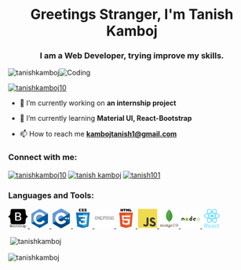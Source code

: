 
<h1 align="center">Greetings Stranger, I'm Tanish Kamboj</h1>
<h3 align="center">I am a Web Developer, trying improve my skills.</h3>
<img align="right" alt="Coding" width="400" src="https://img.wattpad.com/8dbbaebb0a5aecd9290d1daf95f918b8ab0c27ce/68747470733a2f2f73332e616d617a6f6e6177732e636f6d2f776174747061642d6d656469612d736572766963652f53746f7279496d6167652f30533638535151394d64676d71413d3d2d35342e3136336434616363616230376161653738303531353133383039382e676966">

<p align="left"> <img src="https://komarev.com/ghpvc/?username=tanishkamboj&label=Profile%20views&color=0e75b6&style=flat" alt="tanishkamboj" /> </p>

<p align="left"> <a href="https://twitter.com/tanishkamboj10" target="blank"><img src="https://img.shields.io/twitter/follow/tanishkamboj10?logo=twitter&style=for-the-badge" alt="tanishkamboj10" /></a> </p>

- 🔭 I’m currently working on **an internship project**

- 🌱 I’m currently learning **Material UI, React-Bootstrap**

- 📫 How to reach me **kambojtanish1@gmail.com**

<h3 align="left">Connect with me:</h3>
<p align="left">
<a href="https://twitter.com/tanishkamboj10" target="blank"><img align="center" src="https://raw.githubusercontent.com/rahuldkjain/github-profile-readme-generator/master/src/images/icons/Social/twitter.svg" alt="tanishkamboj10" height="30" width="40" /></a>
<a href="https://linkedin.com/in/tanish kamboj" target="blank"><img align="center" src="https://raw.githubusercontent.com/rahuldkjain/github-profile-readme-generator/master/src/images/icons/Social/linked-in-alt.svg" alt="tanish kamboj" height="30" width="40" /></a>
<a href="https://codesandbox.com/tanish101" target="blank"><img align="center" src="https://raw.githubusercontent.com/rahuldkjain/github-profile-readme-generator/master/src/images/icons/Social/codesandbox.svg" alt="tanish101" height="30" width="40" /></a>
</p>

<h3 align="left">Languages and Tools:</h3>
<p align="left"> <a href="https://getbootstrap.com" target="_blank" rel="noreferrer"> <img src="https://raw.githubusercontent.com/devicons/devicon/master/icons/bootstrap/bootstrap-plain-wordmark.svg" alt="bootstrap" width="40" height="40"/> </a> <a href="https://www.cprogramming.com/" target="_blank" rel="noreferrer"> <img src="https://raw.githubusercontent.com/devicons/devicon/master/icons/c/c-original.svg" alt="c" width="40" height="40"/> </a> <a href="https://www.w3schools.com/cpp/" target="_blank" rel="noreferrer"> <img src="https://raw.githubusercontent.com/devicons/devicon/master/icons/cplusplus/cplusplus-original.svg" alt="cplusplus" width="40" height="40"/> </a> <a href="https://www.w3schools.com/css/" target="_blank" rel="noreferrer"> <img src="https://raw.githubusercontent.com/devicons/devicon/master/icons/css3/css3-original-wordmark.svg" alt="css3" width="40" height="40"/> </a> <a href="https://expressjs.com" target="_blank" rel="noreferrer"> <img src="https://raw.githubusercontent.com/devicons/devicon/master/icons/express/express-original-wordmark.svg" alt="express" width="40" height="40"/> </a> <a href="https://www.w3.org/html/" target="_blank" rel="noreferrer"> <img src="https://raw.githubusercontent.com/devicons/devicon/master/icons/html5/html5-original-wordmark.svg" alt="html5" width="40" height="40"/> </a> <a href="https://developer.mozilla.org/en-US/docs/Web/JavaScript" target="_blank" rel="noreferrer"> <img src="https://raw.githubusercontent.com/devicons/devicon/master/icons/javascript/javascript-original.svg" alt="javascript" width="40" height="40"/> </a> <a href="https://www.mongodb.com/" target="_blank" rel="noreferrer"> <img src="https://raw.githubusercontent.com/devicons/devicon/master/icons/mongodb/mongodb-original-wordmark.svg" alt="mongodb" width="40" height="40"/> </a> <a href="https://nodejs.org" target="_blank" rel="noreferrer"> <img src="https://raw.githubusercontent.com/devicons/devicon/master/icons/nodejs/nodejs-original-wordmark.svg" alt="nodejs" width="40" height="40"/> </a> <a href="https://reactjs.org/" target="_blank" rel="noreferrer"> <img src="https://raw.githubusercontent.com/devicons/devicon/master/icons/react/react-original-wordmark.svg" alt="react" width="40" height="40"/> </a> </p>


<p>&nbsp;<img align="center" src="https://github-readme-stats.vercel.app/api?username=tanishkamboj&show_icons=true&locale=en" alt="tanishkamboj" /></p>

<p><img align="center" src="https://github-readme-streak-stats.herokuapp.com/?user=tanishkamboj&" alt="tanishkamboj" /></p>
